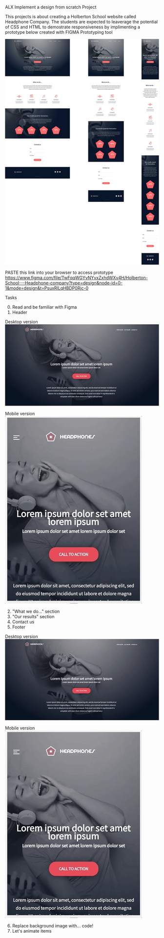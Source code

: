 ALX Implement a design from scratch Project

This projects is about creating a Holberton School website called Headphone Company. The students are expected to leaverage the potential of CSS and HTML to demostrate responsiveness by implimenting a prototype below created with FIGMA Prototyping tool

![Alt text](headphones.jpg)

PASTE this link into your browser to access prototype
https://www.figma.com/file/TwFqqWGYvNYvxZxhdWXv4H/Holberton-School---Headphone-company?type=design&node-id=0-1&mode=design&t=PsuxRlLqHBDP0Rjc-0


Tasks

0. Read and be familiar with Figma
1. Header

Desktop version
![Alt text](image-1.png)

Mobile version
![Alt text](image.png)

2. "What we do..." section
3. "Our results" section
4. Contact us
5. Footer

Desktop version
![Alt text](image-2.png)

Mobile version
![Alt text](image-3.png)

6. Replace background image with... code!
7. Let's animate items
